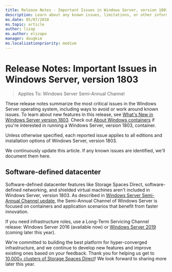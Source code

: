 ```yaml
---
title: Release Notes - Important Issues in Windows Server, version 1803
description: Learn about any known issues, limitations, or other information you need before you install Windows Server, version 1803
ms.date: 05/07/2018
ms.topic: article
author: lizap
ms.author: elizapo
manager: dougkim
ms.localizationpriority: medium
---
```

# Release Notes: Important Issues in Windows Server, version 1803

>Applies To: Windows Server Semi-Annual Channel

These release notes summarize the most critical issues in the Windows Server operating system, including ways to avoid or work around known issues. To learn about new features in this release, see [What's New in Windows Server version 1803](whats-new-in-windows-server-1803.md). Check out [About Windows containers](/virtualization/windowscontainers/about/) if you're interested in running a Windows Server, version 1803, container.

Unless otherwise specified, each reported issue applies to all editions and installation options of Windows Server, version 1803.

We continuously update this article. If any known issues are identified, we'll document them here.


## Software-defined datacenter

Software-defined datacenter features like Storage Spaces Direct, software-defined networking, and shielded virtual machines aren't included in Windows Server, version 1803. As described in [Windows Server Semi-Annual Channel update](https://cloudblogs.microsoft.com/windowsserver/2018/03/29/windows-server-semi-annual-channel-update/), the Semi-Annual Channel of Windows Server is focused on containers and application scenarios that benefit from faster innovation.

If you need infrastructure roles, use a Long-Term Servicing Channel release: Windows Server 2016 (available now) or [Windows Server 2019](https://cloudblogs.microsoft.com/windowsserver/2018/03/20/introducing-windows-server-2019-now-available-in-preview) (coming later this year).

We're committed to building the best platform for hyper-converged infrastructure, and we continue to develop new features and improve existing ones based on your feedback. Thank you for helping us get to [10,000+ clusters of Storage Spaces Direct](https://techcommunity.microsoft.com/t5/storage-at-microsoft/storage-spaces-direct-10-000-clusters-and-counting/ba-p/428185)! We look forward to sharing more later this year.

